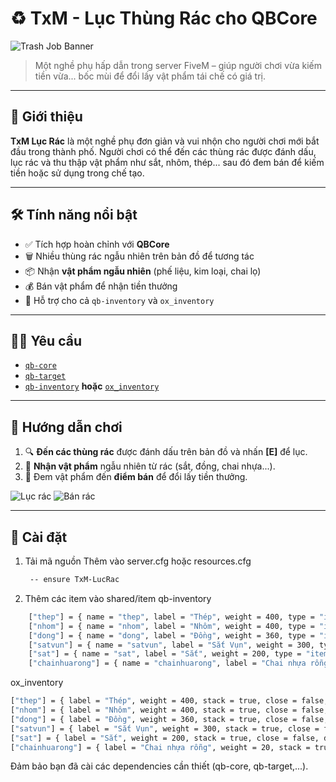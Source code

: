 # ♻️ TxM - Lục Thùng Rác cho QBCore

![Trash Job Banner](https://i.imgur.com/Yj9GdJ5.png)

> Một nghề phụ hấp dẫn trong server FiveM – giúp người chơi vừa kiếm tiền vừa... bốc mùi để đổi lấy vật phẩm tái chế có giá trị.

---

## 🚚 Giới thiệu

**TxM Lục Rác** là một nghề phụ đơn giản và vui nhộn cho người chơi mới bắt đầu trong thành phố. Người chơi có thể đến các thùng rác được đánh dấu, lục rác và thu thập vật phẩm như sắt, nhôm, thép... sau đó đem bán để kiếm tiền hoặc sử dụng trong chế tạo.

---

## 🛠️ Tính năng nổi bật

- ✅ Tích hợp hoàn chỉnh với **QBCore**
- 🗑️ Nhiều thùng rác ngẫu nhiên trên bản đồ để tương tác
- 📦 Nhận **vật phẩm ngẫu nhiên** (phế liệu, kim loại, chai lọ)
- 💰 Bán vật phẩm để nhận tiền thưởng
- 🧰 Hỗ trợ cho cả `qb-inventory` và `ox_inventory`

---

## 🧑‍💻 Yêu cầu

- [`qb-core`](https://github.com/qbcore-framework/qb-core)
- [`qb-target`](https://github.com/qbcore-framework/qb-target)
- [`qb-inventory`](https://github.com/qbcore-framework/qb-inventory) **hoặc** [`ox_inventory`](https://github.com/overextended/ox_inventory)

---

## 🧭 Hướng dẫn chơi

1. 🔍 **Đến các thùng rác** được đánh dấu trên bản đồ và nhấn **[E]** để lục.
2. 🎁 **Nhận vật phẩm** ngẫu nhiên từ rác (sắt, đồng, chai nhựa...).
3. 💸 Đem vật phẩm đến **điểm bán** để đổi lấy tiền thưởng.

![Lục rác](https://i.imgur.com/l3W97Mb.png)
![Bán rác](https://i.imgur.com/jwYi8w1.png)

---

## 🔧 Cài đặt

1. Tải mã nguồn
   Thêm vào server.cfg hoặc resources.cfg
   ```bash
    -- ensure TxM-LucRac
   ```
3. Thêm các item vào shared/item
qb-inventory
```bash
    ["thep"] = { name = "thep", label = "Thép", weight = 400, type = "item", image = "thep.png", unique = false, useable = false, shouldClose = false, description = "Một miếng thép vô cùng giá trị có thể dùng để bán hoặc chế tạo." }, 
    ["nhom"] = { name = "nhom", label = "Nhôm", weight = 400, type = "item", image = "nhom.png", unique = false, useable = false, shouldClose = false, description = "Một miếng nhôm nhẹ có thể dùng để tái chế hoặc chế tạo." },
    ["dong"] = { name = "dong", label = "Đồng", weight = 360, type = "item", image = "dong.png", unique = false, useable = false, shouldClose = false, description = "Một khối đồng thô dùng cho nhiều mục đích sản xuất." },
    ["satvun"] = { name = "satvun", label = "Sắt Vụn", weight = 300, type = "item", image = "satvun.png", unique = false, useable = false, shouldClose = false, description = "Một ít sắt vụn có thể tái chế thành vật liệu hữu ích." },
    ["sat"] = { name = "sat", label = "Sắt", weight = 200, type = "item", image = "sat.png", unique = false, useable = false, shouldClose = false, description = "Một miếng sắt thô dùng để chế tạo hoặc xây dựng." },
    ["chainhuarong"] = { name = "chainhuarong", label = "Chai nhựa rỗng", weight = 20, type = "item", image = "chainhuarong.png", unique = false, useable = false, shouldClose = false, description = "Một chai nhựa rỗng, đừng vứt bừa bãi, hãy tái chế!" },
```
ox_inventory
```bash
["thep"] = { label = "Thép", weight = 400, stack = true, close = false, description = "Một miếng thép vô cùng giá trị có thể dùng để bán hoặc chế tạo.", client = {}, server = {} },
["nhom"] = { label = "Nhôm", weight = 400, stack = true, close = false, description = "Một miếng nhôm nhẹ có thể dùng để tái chế hoặc chế tạo.", client = {}, server = {} },
["dong"] = { label = "Đồng", weight = 360, stack = true, close = false, description = "Một khối đồng thô dùng cho nhiều mục đích sản xuất.", client = {}, server = {} },
["satvun"] = { label = "Sắt Vụn", weight = 300, stack = true, close = false, description = "Một ít sắt vụn có thể tái chế thành vật liệu hữu ích.", client = {}, server = {} },
["sat"] = { label = "Sắt", weight = 200, stack = true, close = false, description = "Một miếng sắt thô dùng để chế tạo hoặc xây dựng.", client = {}, server = {} },
["chainhuarong"] = { label = "Chai nhựa rỗng", weight = 20, stack = true, close = false, description = "Một chai nhựa rỗng, đừng vứt bừa bãi, hãy tái chế!", client = {}, server = {} },
```
Đảm bảo bạn đã cài các dependencies cần thiết (qb-core, qb-target,...).
